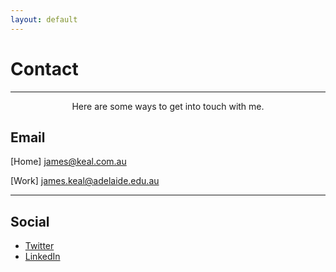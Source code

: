 ```yaml
---
layout: default
---
```

# Contact
___
<center>
Here are some ways to get into touch with me.
</center>

## Email

[Home] [james@keal.com.au](mailto:james@keal.com.au)

[Work] [james.keal@adelaide.edu.au](mailto:james.keal@adelaide.edu.au)

---

## Social

* [Twitter](https://twitter.com/_keeeal)
* [LinkedIn](https://www.linkedin.com/in/jkeal/)
